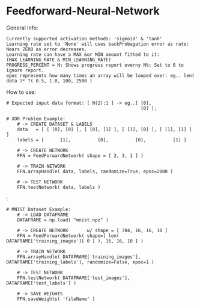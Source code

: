 # Feedforward-Neural-Network

General Info:

    Currently supported activation methods: 'sigmoid' & 'tanh'
    Learning rate set to 'None' will uses backProbagation error as rate: Nears ZERO as error decreases.
    Learning rate can have a MAX &or MIN amount fitted to it: (MAX_LEARNING_RATE & MIN_LEARNING_RATE)
    PROGRESS_PERCENT = N: Shows progress report everny N%: Set to 0 to ignore report.
    epoc represents how many times an array will be looped over: eg.. len( data )* ?( 0.5, 1.0, 100, 2500 )

How to use:

    # Expected input data format: [ N(2):1 ] -> eg..[ [0], 
                                                      [0] ];

    # XOR Problem Example:
        # -> CREATE DATASET & LABELS
        data   = [ [ [0], [0] ], [ [0], [1] ], [ [1], [0] ], [ [1], [1] ] ]
        labels = [      [1],          [0],          [0],          [1] ]

        # -> CREATE NETWORK
        FFN = FeedForwardNetwork( shape = [ 2, 3, 1 ] )
        
        # -> TRAIN NETWORK
        FFN.arrayHandle( data, labels, randomize=True, epoc=2000 )
        
        # -> TEST NETWORK
        FFN.testNetwork( data, labels )
:

    # MNIST Dataset Example:
        # -> LOAD DATAFRAME
        DATAFRAME = np.load( "mnist.npz" )

        # -> CREATE NETWORK       w/ shape = [ 784, 16, 16, 10 ]
        FFN = FeedForwardNetwork( shape=[ len( DATAFRAME['training_images'][ 0 ] ), 16, 16, 10 ] )

        # -> TRAIN NETWORK
        FFN.arrayHandle( DATAFRAME['training_images'], DATAFRAME['training_labels'], randomize=False, epoc=1 )

        # -> TEST NETWORK
        FFN.testNetwork( DATAFRAME['test_images'], DATAFRAME['test_labels'] )
        
        # -> SAVE WEIGHTS
        FFN.saveWeights( 'fileName' )
